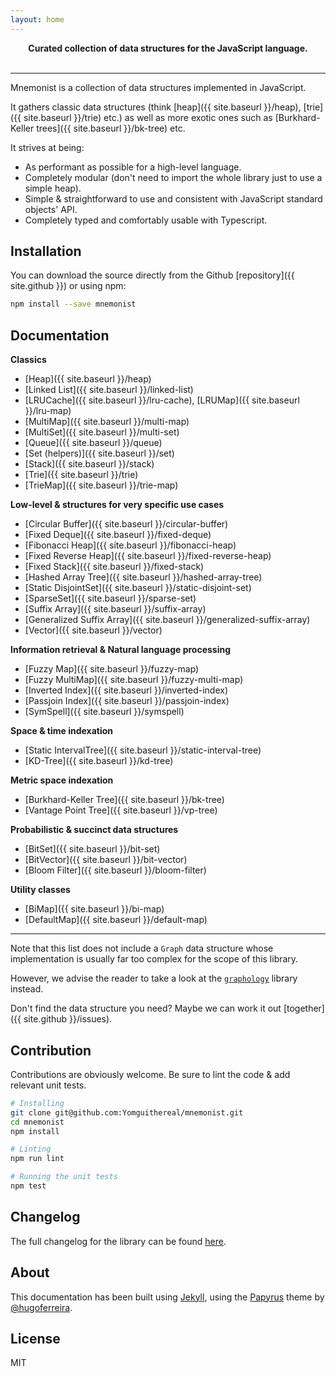 ```yaml
---
layout: home
---
```


<p align="center">
  <strong>
    Curated collection of data structures for the JavaScript language.
  </strong>
  <br>
  <br>
</p>

---

Mnemonist is a collection of data structures implemented in JavaScript.

It gathers classic data structures (think [heap]({{ site.baseurl }}/heap), [trie]({{ site.baseurl }}/trie) etc.) as well as more exotic ones such as [Burkhard-Keller trees]({{ site.baseurl }}/bk-tree) etc.

It strives at being:

* As performant as possible for a high-level language.
* Completely modular (don't need to import the whole library just to use a simple heap).
* Simple & straightforward to use and consistent with JavaScript standard objects' API.
* Completely typed and comfortably usable with Typescript.

## Installation

You can download the source directly from the Github [repository]({{ site.github }}) or using npm:

```bash
npm install --save mnemonist
```

## Documentation

**Classics**

* [Heap]({{ site.baseurl }}/heap)
* [Linked List]({{ site.baseurl }}/linked-list)
* [LRUCache]({{ site.baseurl }}/lru-cache), [LRUMap]({{ site.baseurl }}/lru-map)
* [MultiMap]({{ site.baseurl }}/multi-map)
* [MultiSet]({{ site.baseurl }}/multi-set)
* [Queue]({{ site.baseurl }}/queue)
* [Set (helpers)]({{ site.baseurl }}/set)
* [Stack]({{ site.baseurl }}/stack)
* [Trie]({{ site.baseurl }}/trie)
* [TrieMap]({{ site.baseurl }}/trie-map)

**Low-level & structures for very specific use cases**

* [Circular Buffer]({{ site.baseurl }}/circular-buffer)
* [Fixed Deque]({{ site.baseurl }}/fixed-deque)
* [Fibonacci Heap]({{ site.baseurl }}/fibonacci-heap)
* [Fixed Reverse Heap]({{ site.baseurl }}/fixed-reverse-heap)
* [Fixed Stack]({{ site.baseurl }}/fixed-stack)
* [Hashed Array Tree]({{ site.baseurl }}/hashed-array-tree)
* [Static DisjointSet]({{ site.baseurl }}/static-disjoint-set)
* [SparseSet]({{ site.baseurl }}/sparse-set)
* [Suffix Array]({{ site.baseurl }}/suffix-array)
* [Generalized Suffix Array]({{ site.baseurl }}/generalized-suffix-array)
* [Vector]({{ site.baseurl }}/vector)

**Information retrieval & Natural language processing**

* [Fuzzy Map]({{ site.baseurl }}/fuzzy-map)
* [Fuzzy MultiMap]({{ site.baseurl }}/fuzzy-multi-map)
* [Inverted Index]({{ site.baseurl }}/inverted-index)
* [Passjoin Index]({{ site.baseurl }}/passjoin-index)
* [SymSpell]({{ site.baseurl }}/symspell)

**Space & time indexation**

* [Static IntervalTree]({{ site.baseurl }}/static-interval-tree)
* [KD-Tree]({{ site.baseurl }}/kd-tree)

**Metric space indexation**

* [Burkhard-Keller Tree]({{ site.baseurl }}/bk-tree)
* [Vantage Point Tree]({{ site.baseurl }}/vp-tree)

**Probabilistic & succinct data structures**

* [BitSet]({{ site.baseurl }}/bit-set)
* [BitVector]({{ site.baseurl }}/bit-vector)
* [Bloom Filter]({{ site.baseurl }}/bloom-filter)

**Utility classes**

* [BiMap]({{ site.baseurl }}/bi-map)
* [DefaultMap]({{ site.baseurl }}/default-map)

---

Note that this list does not include a `Graph` data structure whose implementation is usually far too complex for the scope of this library.

However, we advise the reader to take a look at the [`graphology`](https://graphology.github.io/) library instead.

Don't find the data structure you need? Maybe we can work it out [together]({{ site.github }}/issues).

## Contribution

Contributions are obviously welcome. Be sure to lint the code & add relevant unit tests.

```bash
# Installing
git clone git@github.com:Yomguithereal/mnemonist.git
cd mnemonist
npm install

# Linting
npm run lint

# Running the unit tests
npm test
```

## Changelog

The full changelog for the library can be found [here](https://github.com/Yomguithereal/mnemonist/blob/master/CHANGELOG.md#changelog).

## About

This documentation has been built using [Jekyll](https://jekyllrb.com/), using the [Papyrus](https://github.com/hugoferreira/papyrus-theme) theme by [@hugoferreira](https://github.com/hugoferreira).

## License

MIT
